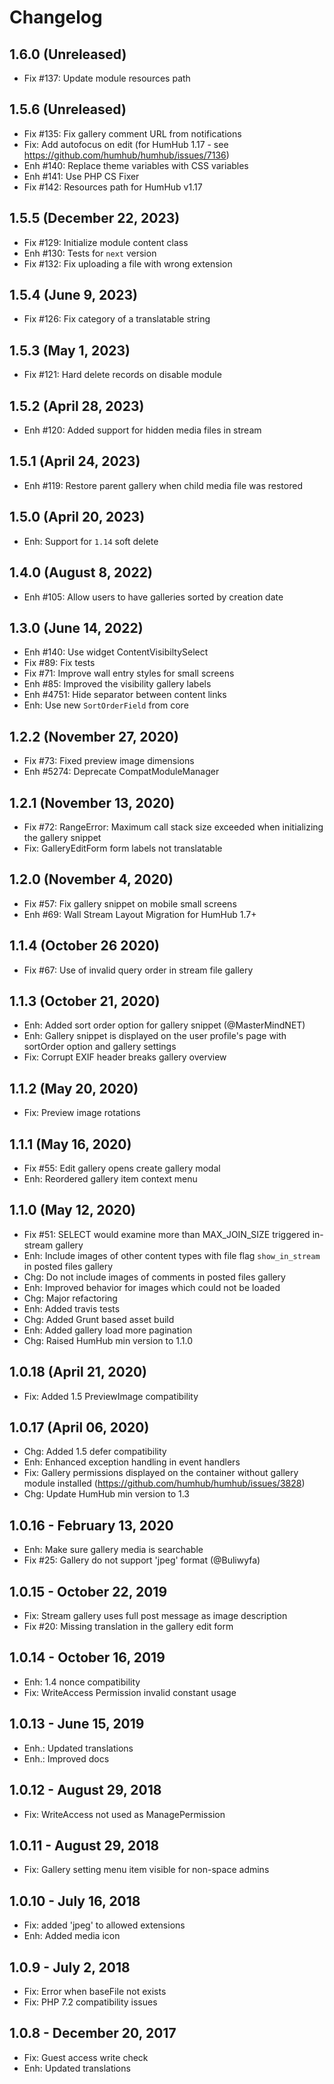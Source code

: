 Changelog
=========

1.6.0 (Unreleased)
-------------------------
- Fix #137: Update module resources path

1.5.6 (Unreleased)
-------------------------
- Fix #135: Fix gallery comment URL from notifications
- Fix: Add autofocus on edit (for HumHub 1.17 - see https://github.com/humhub/humhub/issues/7136)
- Enh #140: Replace theme variables with CSS variables
- Enh #141: Use PHP CS Fixer
- Fix #142: Resources path for HumHub v1.17

1.5.5 (December 22, 2023)
-------------------------
- Fix #129: Initialize module content class
- Enh #130: Tests for `next` version
- Fix #132: Fix uploading a file with wrong extension

1.5.4 (June 9, 2023)
-------------------
- Fix #126: Fix category of a translatable string

1.5.3 (May 1, 2023)
-------------------
- Fix #121: Hard delete records on disable module

1.5.2 (April 28, 2023)
----------------------
- Enh #120: Added support for hidden media files in stream

1.5.1 (April 24, 2023)
----------------------
- Enh #119: Restore parent gallery when child media file was restored

1.5.0 (April 20, 2023)
---------------------
- Enh: Support for `1.14` soft delete

1.4.0 (August 8, 2022)
---------------------
- Enh #105: Allow users to have galleries sorted by creation date

1.3.0 (June 14, 2022)
---------------------
- Enh #140: Use widget ContentVisibiltySelect
- Fix #89: Fix tests
- Fix #71: Improve wall entry styles for small screens
- Enh #85: Improved the visibility gallery labels
- Enh #4751: Hide separator between content links
- Enh: Use new `SortOrderField` from core 

1.2.2 (November 27, 2020)
-----------------------
- Fix #73: Fixed preview image dimensions
- Enh #5274: Deprecate CompatModuleManager


1.2.1 (November 13, 2020)
-----------------------
- Fix #72: RangeError: Maximum call stack size exceeded when initializing the gallery snippet
- Fix: GalleryEditForm form labels not translatable


1.2.0 (November 4, 2020)
------------------------
- Fix #57: Fix gallery snippet on mobile small screens
- Enh #69: Wall Stream Layout Migration for HumHub 1.7+


1.1.4 (October 26 2020)
------------------------
- Fix #67: Use of invalid query order in stream file gallery


1.1.3 (October 21, 2020)
------------------------
- Enh: Added sort order option for gallery snippet (@MasterMindNET) 
- Enh: Gallery snippet is displayed on the user profile's page with sortOrder option and gallery settings
- Fix: Corrupt EXIF header breaks gallery overview


1.1.2 (May 20, 2020)
-----------------------
- Fix: Preview image rotations


1.1.1 (May 16, 2020)
-----------------------
- Fix #55: Edit gallery opens create gallery modal
- Enh: Reordered gallery item context menu


1.1.0 (May 12, 2020)
-----------------------
- Fix #51: SELECT would examine more than MAX_JOIN_SIZE triggered in-stream gallery
- Enh: Include images of other content types with file flag  `show_in_stream` in posted files gallery
- Chg: Do not include images of comments in posted files gallery
- Enh: Improved behavior for images which could not be loaded
- Chg: Major refactoring
- Enh: Added travis tests
- Chg: Added Grunt based asset build
- Enh: Added gallery load more pagination
- Chg: Raised HumHub min version to 1.1.0

1.0.18 (April 21, 2020)
-----------------------
- Fix: Added 1.5 PreviewImage compatibility


1.0.17 (April 06, 2020)
--------------------
- Chg: Added 1.5 defer compatibility
- Enh: Enhanced exception handling in event handlers
- Fix: Gallery permissions displayed on the container without gallery module installed (https://github.com/humhub/humhub/issues/3828)
- Chg: Update HumHub min version to 1.3


1.0.16 - February 13, 2020
---------------------
- Enh: Make sure gallery media is searchable
- Fix #25: Gallery do not support 'jpeg' format (@Buliwyfa)


1.0.15 - October 22, 2019
---------------------
- Fix: Stream gallery uses full post message as image description
- Fix #20: Missing translation in the gallery edit form


1.0.14 - October 16, 2019
---------------------
- Enh: 1.4 nonce compatibility
- Fix: WriteAccess Permission invalid constant usage


1.0.13 - June 15, 2019
---------------------
- Enh.: Updated translations
- Enh.: Improved docs


1.0.12 - August 29, 2018
---------------------
- Fix: WriteAccess not used as ManagePermission


1.0.11 - August 29, 2018
---------------------
- Fix: Gallery setting menu item visible for non-space admins


1.0.10 - July 16, 2018
---------------------
- Fix: added 'jpeg' to allowed extensions
- Enh: Added media icon


1.0.9 - July 2, 2018
---------------------
- Fix: Error when baseFile not exists
- Fix: PHP 7.2 compatibility issues


1.0.8 - December 20, 2017
---------------------
- Fix: Guest access write check
- Enh: Updated translations
